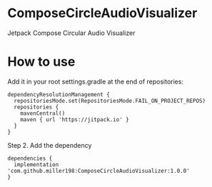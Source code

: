 # ComposeCircleAudioVisualizer
Jetpack Compose Circular Audio Visualizer

# How to use

Add it in your root settings.gradle at the end of repositories:
```
dependencyResolutionManagement {
  repositoriesMode.set(RepositoriesMode.FAIL_ON_PROJECT_REPOS)
  repositories {
    mavenCentral()
    maven { url 'https://jitpack.io' }
  }
}
```
Step 2. Add the dependency
```
dependencies {
  implementation 'com.github.miller198:ComposeCircleAudioVisualizer:1.0.0'
}
```
